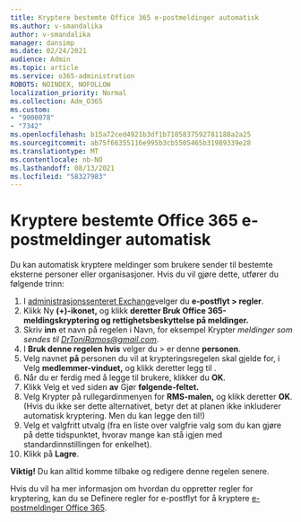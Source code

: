```yaml
---
title: Kryptere bestemte Office 365 e-postmeldinger automatisk
ms.author: v-smandalika
author: v-smandalika
manager: dansimp
ms.date: 02/24/2021
audience: Admin
ms.topic: article
ms.service: o365-administration
ROBOTS: NOINDEX, NOFOLLOW
localization_priority: Normal
ms.collection: Adm_O365
ms.custom:
- "9000078"
- "7342"
ms.openlocfilehash: b15a72ced4921b3df1b7105837592781188a2a25
ms.sourcegitcommit: ab75f66355116e995b3cb5505465b31989339e28
ms.translationtype: MT
ms.contentlocale: nb-NO
ms.lasthandoff: 08/13/2021
ms.locfileid: "58327983"
---
```

# <a name="automatically-encrypt-certain-office-365-email-messages"></a>Kryptere bestemte Office 365 e-postmeldinger automatisk

Du kan automatisk kryptere meldinger som brukere sender til bestemte eksterne personer eller organisasjoner. Hvis du vil gjøre dette, utfører du følgende trinn:

1. I [administrasjonssenteret Exchange](https://outlook.office365.com/ecp/)velger du **e-postflyt > regler**. 
2. Klikk Ny **(+)-ikonet,** og klikk **deretter Bruk Office 365-meldingskryptering og rettighetsbeskyttelse på meldinger.**
3. Skriv **inn** et navn på regelen i Navn, for eksempel Krypter *meldinger som sendes til DrToniRamos@gmail.com*.
4. I **Bruk denne regelen hvis** velger du > er denne **personen**. 
5. Velg navnet **på** personen du vil at krypteringsregelen skal gjelde for, i Velg **medlemmer-vinduet,** og klikk deretter legg til . 
6. Når du er ferdig med å legge til brukere, klikker du **OK**.
7. Klikk Velg et ved siden **av** Gjør **følgende-feltet.** 
8. Velg Krypter på rullegardinmenyen for **RMS-malen,** og klikk deretter **OK**. (Hvis du ikke ser dette alternativet, betyr det at planen ikke inkluderer automatisk kryptering. Men du kan legge den til!)
9. Velg et valgfritt utvalg (fra en liste over valgfrie valg som du kan gjøre på dette tidspunktet, hvorav mange kan stå igjen med standardinnstillingen for enkelhet).
10. Klikk på **Lagre**.

**Viktig!** Du kan alltid komme tilbake og redigere denne regelen senere.

Hvis du vil ha mer informasjon om hvordan du oppretter regler for kryptering, kan du se Definere regler for e-postflyt for å kryptere [e-postmeldinger Office 365](https://docs.microsoft.com/microsoft-365/compliance/define-mail-flow-rules-to-encrypt-email).

